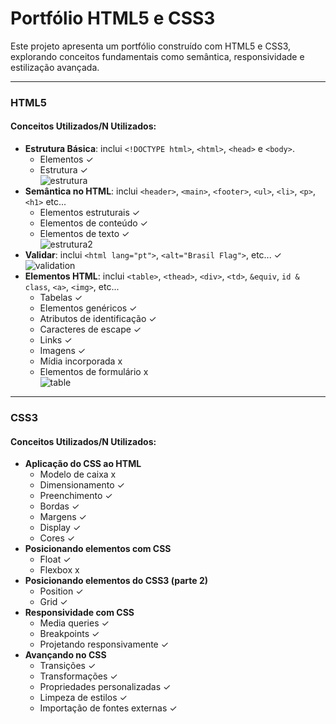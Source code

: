 # Portfólio HTML5 e CSS3

Este projeto apresenta um portfólio construído com HTML5 e CSS3, explorando conceitos fundamentais como semântica, responsividade e estilização avançada.

---

### HTML5

#### Conceitos Utilizados/N Utilizados:
- **Estrutura Básica**: inclui `<!DOCTYPE html>`, `<html>`, `<head>` e `<body>`.
  - Elementos ✓
  - Estrutura ✓ <br>
![estrutura](https://github.com/user-attachments/assets/9f72f025-c7dd-486e-85b9-96da25d71f2a)
- **Semântica no HTML**: inclui `<header>`, `<main>`, `<footer>`, `<ul>`, `<li>`, `<p>`, `<h1>` etc...
  - Elementos estruturais ✓
  - Elementos de conteúdo ✓
  - Elementos de texto ✓ <br>
![estrutura2](https://github.com/user-attachments/assets/6962e794-eb72-4a40-9907-e09a26363709)
- **Validar**: inclui `<html lang="pt">`, `<alt="Brasil Flag">`, etc... ✓ <br>
![validation](https://github.com/user-attachments/assets/3e9a9013-0c7f-4289-aa6d-6da6996faf11)
- **Elementos HTML**: inclui `<table>`, `<thead>`, `<div>`, `<td>`, `&equiv`, `id & class`, `<a>`, `<img>`, etc... <br>
  - Tabelas ✓
  - Elementos genéricos ✓
  - Atributos de identificação ✓
  - Caracteres de escape ✓
  - Links ✓
  - Imagens ✓
  - Mídia incorporada x
  - Elementos de formulário x <br>
![table](https://github.com/user-attachments/assets/0fd459ba-6b26-461b-a0ce-973f21cbce3f)
---

### CSS3

#### Conceitos Utilizados/N Utilizados:
- **Aplicação do CSS ao HTML**
  - Modelo de caixa x
  - Dimensionamento ✓
  - Preenchimento ✓
  - Bordas ✓
  - Margens ✓
  - Display ✓
  - Cores ✓ <br>
- **Posicionando elementos com CSS**
  - Float ✓
  - Flexbox x <br>
- **Posicionando elementos do CSS3 (parte 2)**
  - Position ✓
  - Grid ✓ <br>
- **Responsividade com CSS**
  - Media queries  ✓
  - Breakpoints ✓ <br>
  - Projetando responsivamente ✓
- **Avançando no CSS**
  - Transições ✓
  - Transformações ✓ <br>
  - Propriedades personalizadas ✓
  - Limpeza de estilos ✓
  - Importação de fontes externas ✓ <br>
